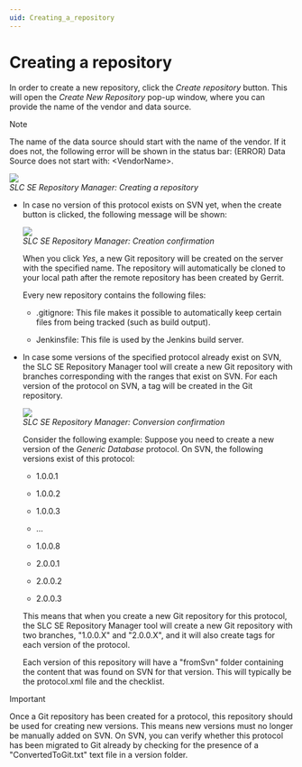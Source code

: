 ```yaml
---
uid: Creating_a_repository
---
```


# Creating a repository

In order to create a new repository, click the *Create repository* button. This will open the *Create New Repository* pop-up window, where you can provide the name of the vendor and data source.

> [!NOTE]
> The name of the data source should start with the name of the vendor. If it does not, the following error will be shown in the status bar: (ERROR) Data Source does not start with: \<VendorName>.

![](~/develop/images/SLCSERepoManager_Create.png)<br>
*SLC SE Repository Manager: Creating a repository*

- In case no version of this protocol exists on SVN yet, when the create button is clicked, the following message will be shown:

  ![](~/develop/images/SLCSERepoManager_Create_confirm.png)<br>
  *SLC SE Repository Manager: Creation confirmation*

  When you click *Yes*, a new Git repository will be created on the server with the specified name. The repository will automatically be cloned to your local path after the remote repository has been created by Gerrit.

  Every new repository contains the following files:

  - .gitignore: This file makes it possible to automatically keep certain files from being tracked (such as build output).

  - Jenkinsfile: This file is used by the Jenkins build server.

- In case some versions of the specified protocol already exist on SVN, the SLC SE Repository Manager tool will create a new Git repository with branches corresponding with the ranges that exist on SVN. For each version of the protocol on SVN, a tag will be created in the Git repository.

  ![](~/develop/images/SLCSERepoManager_Convert_confirm.png)<br>
  *SLC SE Repository Manager: Conversion confirmation*

  Consider the following example: Suppose you need to create a new version of the *Generic Database* protocol. On SVN, the following versions exist of this protocol:

  - 1.0.0.1

  - 1.0.0.2

  - 1.0.0.3

  - …

  - 1.0.0.8

  - 2.0.0.1

  - 2.0.0.2

  - 2.0.0.3

  This means that when you create a new Git repository for this protocol, the SLC SE Repository Manager tool will create a new Git repository with two branches, "1.0.0.X" and "2.0.0.X", and it will also create tags for each version of the protocol.

  Each version of this repository will have a "fromSvn" folder containing the content that was found on SVN for that version. This will typically be the protocol.xml file and the checklist.

> [!IMPORTANT]
> Once a Git repository has been created for a protocol, this repository should be used for creating new versions. This means new versions must no longer be manually added on SVN. On SVN, you can verify whether this protocol has been migrated to Git already by checking for the presence of a "ConvertedToGit.txt" text file in a version folder.
